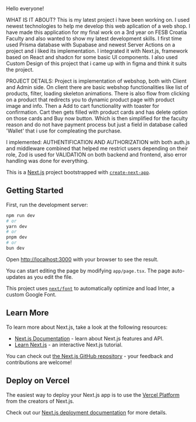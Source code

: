 Hello everyone!

WHAT IS IT ABOUT?
This is my latest project i have been working on. I used newest technologies to help me develop this web aplication of a web shop. I have made this application for 
my final work on a 3rd year on FESB Croatia Faculty and also wanted to show my latest development skills. I first time used Prisma database with Supabase and
newest Server Actions on a project and i liked its implementation. I integrated it with Next.js, framework based on React and shadcn for some basic UI components.
I also used Custom Design of this project that i came up with in figma and think it suits the project.

PROJECT DETAILS:
Project is implementation of webshop, both with Client and Admin side. On client there are basic webshop functionalities like list of products, filter, loading 
skeleton animations. There is also flow from clicking on a product that redirects you to dynamic product page with product image and info. Then a Add to cart 
functionality with toaster for confirmation. Cart then gets filled with product cards and has delete option on those cards and Buy now button. Which is then 
simplified for the faculty reason and do not have payment process but just a field in database called 'Wallet' that i use for compleating the purchase.

I implemented: AUTHENTIFICATION AND AUTHORIZATION with both auth.js and middleware combined that helped me restrict users depending on their role, Zod is used 
for VALIDATION on both backend and frontend, also error handling was done for everything.

This is a [Next.js](https://nextjs.org/) project bootstrapped with [`create-next-app`](https://github.com/vercel/next.js/tree/canary/packages/create-next-app).

## Getting Started

First, run the development server:

```bash
npm run dev
# or
yarn dev
# or
pnpm dev
# or
bun dev
```

Open [http://localhost:3000](http://localhost:3000) with your browser to see the result.

You can start editing the page by modifying `app/page.tsx`. The page auto-updates as you edit the file.

This project uses [`next/font`](https://nextjs.org/docs/basic-features/font-optimization) to automatically optimize and load Inter, a custom Google Font.

## Learn More

To learn more about Next.js, take a look at the following resources:

- [Next.js Documentation](https://nextjs.org/docs) - learn about Next.js features and API.
- [Learn Next.js](https://nextjs.org/learn) - an interactive Next.js tutorial.

You can check out [the Next.js GitHub repository](https://github.com/vercel/next.js/) - your feedback and contributions are welcome!

## Deploy on Vercel

The easiest way to deploy your Next.js app is to use the [Vercel Platform](https://vercel.com/new?utm_medium=default-template&filter=next.js&utm_source=create-next-app&utm_campaign=create-next-app-readme) from the creators of Next.js.

Check out our [Next.js deployment documentation](https://nextjs.org/docs/deployment) for more details.
